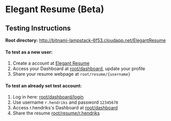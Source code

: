 # Elegant Resume (Beta)
## Testing Instructions

__Root directory:__ http://bitnami-lampstack-6f53.cloudapp.net/ElegantResume  


#### To test as a new user:
1. Create a account at [Elegant Resume](http://bitnami-lampstack-6f53.cloudapp.net/ElegantResume)
2. Access your Dashboard at [root/dashboard](http://bitnami-lampstack-6f53.cloudapp.net/ElegantResume/dashboard/), update your profile
3. Share your resume webpage at `root/resume/{username}`


#### To test an already set test account:
1. Log in here: [root/dashboard/login](http://bitnami-lampstack-6f53.cloudapp.net/ElegantResume/dashboard/login.php)
2. Use username `r.hendriks` and password `12345678`
3. Access r.hendriks's Dashboard at [root/dashboard](http://bitnami-lampstack-6f53.cloudapp.net/ElegantResume/dashboard/)
4. Share the resume [root/resume/r.hendriks](http://bitnami-lampstack-6f53.cloudapp.net/ElegantResume/resume/r.hendriks)